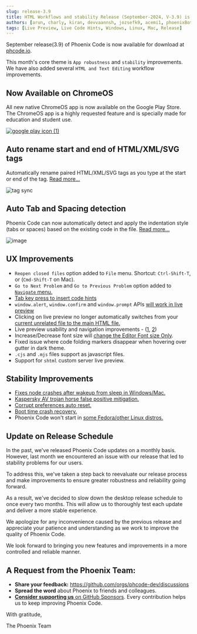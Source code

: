 ```yaml
---
slug: release-3.9
title: HTML Workflows and stability Release (September-2024, V-3.9) is now Live 
authors: [arun, charly, kiran, devvaannsh, jozsefk9, acemi1, phoenixBot]
tags: [Live Preview, Live Code Hints, Windows, Linux, Mac, Release]
---
```


September release(3.9) of Phoenix Code is now available for download at
[phcode.io](https://phcode.io).

This month's core theme is `App robustness` and `stability` improvements.
We have also added several `HTML and Text Editing` workflow improvements.

## Now Available on ChromeOS

All new native ChromeOS app is now available on the Google Play Store.
The ChromeOS app is a highly requested feature and is specially made for education and student use.

[![google play icon (1)](https://github.com/user-attachments/assets/0a7f20ce-653c-43a8-ac3e-3875ea74df5b)](https://play.google.com/store/apps/details?id=prod.phcode.twa)

## Auto rename start and end of HTML/XML/SVG tags

Automatically rename paired HTML/XML/SVG tags as you type at the start or end of the tag. [Read more...](https://docs.phcode.dev/docs/editing-text/#auto-rename-tag)

![tag sync](https://github.com/user-attachments/assets/ad82db8c-df1c-4c83-a5db-145caab539ec)

## Auto Tab and Spacing detection

Phoenix Code can now automatically detect and apply the indentation style (tabs or spaces) based on the existing code in the file.
[Read more...](https://docs.phcode.dev/docs/editing-text/#auto-space-detection)

![image](https://github.com/user-attachments/assets/0adc47c5-a561-4002-bffb-d7bcde999b9d)

## UX Improvements

- `Reopen closed files` option added to `File` menu. Shortcut: `Ctrl-Shift-T`, or (`Cmd-Shift-T` on Mac).
- `Go to Next Problem` and `Go to Previous Problem` option added to [`Navigate` menu.](https://github.com/phcode-dev/phoenix/pull/1732)
- [Tab key press to insert code hints](https://github.com/orgs/phcode-dev/discussions/1809)
- `window.alert`, `window.confirm` and `window.prompt` APIs [will work in live preview](https://github.com/phcode-dev/phoenix/pull/1814)
- Clicking on live preview no longer automatically switches from your [current unrelated file to the main HTML file.](https://github.com/phcode-dev/phoenix/pull/1800)
- Live preview usability and navigation improvements - ([1](https://github.com/phcode-dev/phoenix/pull/1741), [2](https://github.com/phcode-dev/phoenix/pull/1760))
- Increase/Decrease font size will [change the Editor Font size Only](https://github.com/phcode-dev/phoenix/pull/1799).
- Fixed issue where code folding markers disappear when hovering over gutter in dark theme.
- `.cjs` and `.mjs` files support as javascript files.
- Support for `shtml` custom server live preview.

## Stability Improvements

- [Fixes node crashes after wakeup from sleep in Windows/Mac.](https://github.com/phcode-dev/phoenix/issues/1791) 
- [Kaspersky AV trojan horse false positive mitigation.](https://github.com/phcode-dev/phoenix/issues/1821)
- [Corrupt preferences auto reset.](https://github.com/phcode-dev/phoenix/pull/1818)
- [Boot time crash recovery.](https://github.com/phcode-dev/phoenix/pull/1812)
- Phoenix Code won't start in [some Fedora/other Linux distros.](https://github.com/phcode-dev/phoenix/pull/1740)

## Update on Release Schedule

In the past, we've released Phoenix Code updates on a monthly basis. However, last month we encountered an issue with our release that led to stability problems for our users.

To address this, we've taken a step back to reevaluate our release process and make improvements to ensure greater robustness and reliability going forward.

As a result, we've decided to slow down the desktop release schedule to once every two months. This will allow us to thoroughly test each update and deliver a more stable experience.

We apologize for any inconvenience caused by the previous release and appreciate your patience and understanding as we work to improve the quality of Phoenix Code.

We look forward to bringing you new features and improvements in a more controlled and reliable manner.

## A Request from the Phoenix Team:

-   **Share your feedback:** https://github.com/orgs/phcode-dev/discussions
-   **Spread the word** about Phoenix to friends and colleagues.
-   [**Consider supporting us** on GitHub Sponsors](https://github.com/sponsors/phcode-dev).
    Every contribution helps us to keep improving Phoenix Code.

With gratitude,

The Phoenix Team

